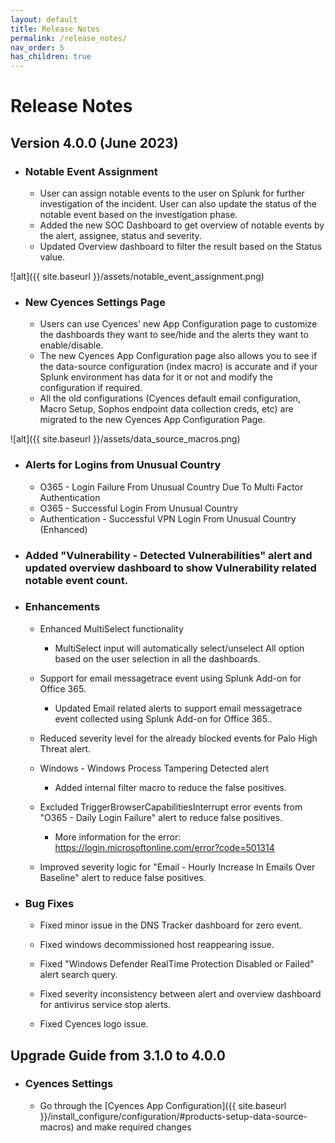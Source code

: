 ```yaml
---
layout: default
title: Release Notes
permalink: /release_notes/
nav_order: 5
has_children: true
---
```


# Release Notes


## Version 4.0.0 (June 2023)

* ### Notable Event Assignment
    * User can assign notable events to the user on Splunk for further investigation of the incident. User can also update the status of the notable event based on the investigation phase.
    * Added the new SOC Dashboard to get overview of notable events by the alert, assignee, status and severity.
    * Updated Overview dashboard to filter the result based on the Status value.

![alt]({{ site.baseurl }}/assets/notable_event_assignment.png)

* ### New Cyences Settings Page
    * Users can use Cyences' new App Configuration page to customize the dashboards they want to see/hide and the alerts they want to enable/disable.
    * The new Cyences App Configuration page also allows you to see if the data-source configuration (index macro) is accurate and if your Splunk environment has data for it or not and modify the configuration if required.
    * All the old configurations (Cyences default email configuration, Macro Setup, Sophos endpoint data collection creds, etc) are migrated to the new Cyences App Configuration Page.

![alt]({{ site.baseurl }}/assets/data_source_macros.png)

* ### Alerts for Logins from Unusual Country
    * O365 - Login Failure From Unusual Country Due To Multi Factor Authentication
    * O365 - Successful Login From Unusual Country
    * Authentication - Successful VPN Login From Unusual Country (Enhanced)

* ### Added "Vulnerability - Detected Vulnerabilities" alert and updated overview dashboard to show Vulnerability related notable event count. 

* ### Enhancements
    * Enhanced MultiSelect functionality
        * MultiSelect input will automatically select/unselect All option based on the user selection in all the dashboards.
    
    * Support for email messagetrace event using Splunk Add-on for Office 365. 
        * Updated Email related alerts to support email messagetrace event collected using Splunk Add-on for Office 365..

    * Reduced severity level for the already blocked events for Palo High Threat alert.

    * Windows - Windows Process Tampering Detected alert
        * Added internal filter macro to reduce the false positives.



    * Excluded TriggerBrowserCapabilitiesInterrupt error events from "O365 - Daily Login Failure" alert to reduce false positives.
        * More information for the error: https://login.microsoftonline.com/error?code=501314
    
    * Improved severity logic for "Email - Hourly Increase In Emails Over Baseline" alert to reduce false positives.

* ### Bug Fixes
    * Fixed minor issue in the DNS Tracker dashboard for zero event.

    * Fixed windows decommissioned host reappearing issue.

    * Fixed "Windows Defender RealTime Protection Disabled or Failed" alert search query.

    * Fixed severity inconsistency between alert and overview dashboard for antivirus service stop alerts.

    * Fixed Cyences logo issue.


## Upgrade Guide from 3.1.0 to 4.0.0

* ### Cyences Settings
    * Go through the [Cyences App Configuration]({{ site.baseurl }}/install_configure/configuration/#products-setup-data-source-macros) and make required changes
